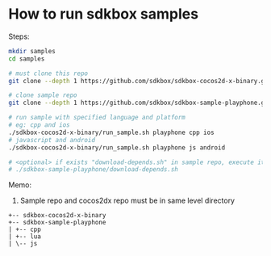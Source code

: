 
# How to run sdkbox samples

Steps:

~~~bash
mkdir samples
cd samples

# must clone this repo
git clone --depth 1 https://github.com/sdkbox/sdkbox-cocos2d-x-binary.git

# clone sample repo
git clone --depth 1 https://github.com/sdkbox/sdkbox-sample-playphone.git

# run sample with specified language and platform
# eg: cpp and ios
./sdkbox-cocos2d-x-binary/run_sample.sh playphone cpp ios
# javascript and android
./sdkbox-cocos2d-x-binary/run_sample.sh playphone js android

# <optional> if exists "download-depends.sh" in sample repo, execute it
# ./sdkbox-sample-playphone/download-depends.sh

~~~

Memo:

1.  Sample repo and cocos2dx repo must be in same level directory

~~~
+-- sdkbox-cocos2d-x-binary
+-- sdkbox-sample-playphone
| +-- cpp
| +-- lua
| \-- js
~~~
